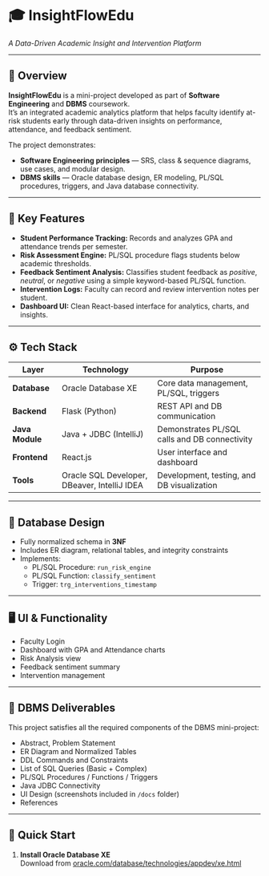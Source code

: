 # 🎓 InsightFlowEdu  
*A Data-Driven Academic Insight and Intervention Platform*

---

## 🌟 Overview
**InsightFlowEdu** is a mini-project developed as part of **Software Engineering** and **DBMS** coursework.  
It’s an integrated academic analytics platform that helps faculty identify at-risk students early through data-driven insights on performance, attendance, and feedback sentiment.

The project demonstrates:
- **Software Engineering principles** — SRS, class & sequence diagrams, use cases, and modular design.
- **DBMS skills** — Oracle database design, ER modeling, PL/SQL procedures, triggers, and Java database connectivity.

---

## 🧩 Key Features
- **Student Performance Tracking:** Records and analyzes GPA and attendance trends per semester.
- **Risk Assessment Engine:** PL/SQL procedure flags students below academic thresholds.
- **Feedback Sentiment Analysis:** Classifies student feedback as *positive*, *neutral*, or *negative* using a simple keyword-based PL/SQL function.
- **Intervention Logs:** Faculty can record and review intervention notes per student.
- **Dashboard UI:** Clean React-based interface for analytics, charts, and insights.

---

## ⚙️ Tech Stack
| Layer | Technology | Purpose |
|-------|-------------|----------|
| **Database** | Oracle Database XE | Core data management, PL/SQL, triggers |
| **Backend** | Flask (Python) | REST API and DB communication |
| **Java Module** | Java + JDBC (IntelliJ) | Demonstrates PL/SQL calls and DB connectivity |
| **Frontend** | React.js | User interface and dashboard |
| **Tools** | Oracle SQL Developer, DBeaver, IntelliJ IDEA | Development, testing, and DB visualization |

---

## 🧠 Database Design
- Fully normalized schema in **3NF**
- Includes ER diagram, relational tables, and integrity constraints
- Implements:
  - PL/SQL Procedure: `run_risk_engine`  
  - PL/SQL Function: `classify_sentiment`  
  - Trigger: `trg_interventions_timestamp`

---

## 🖥️ UI & Functionality
- Faculty Login  
- Dashboard with GPA and Attendance charts  
- Risk Analysis view  
- Feedback sentiment summary  
- Intervention management  

---

## 🧩 DBMS Deliverables
This project satisfies all the required components of the DBMS mini-project:
- Abstract, Problem Statement  
- ER Diagram and Normalized Tables  
- DDL Commands and Constraints  
- List of SQL Queries (Basic + Complex)  
- PL/SQL Procedures / Functions / Triggers  
- Java JDBC Connectivity  
- UI Design (screenshots included in `/docs` folder)  
- References  

---

## 🚀 Quick Start
1. **Install Oracle Database XE**  
   Download from [oracle.com/database/technologies/appdev/xe.html](https://www.oracle.com/data)
